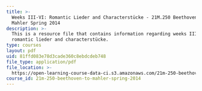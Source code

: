 ```yaml
---
title: >-
  Weeks III-VI: Romantic Lieder and Characterstücke - 21M.250 Beethoven to
  Mahler Spring 2014
description: >-
  This is a resource file that contains information regarding weeks III-VI:
  romantic lieder and characterstücke.
type: courses
layout: pdf
uid: 81ffd083e78d3cade360c8ebdcdeb748
file_type: application/pdf
file_location: >-
  https://open-learning-course-data-ci.s3.amazonaws.com/21m-250-beethoven-to-mahler-spring-2014/81ffd083e78d3cade360c8ebdcdeb748_MIT21M_250S14_Week_III-VI.pdf
course_id: 21m-250-beethoven-to-mahler-spring-2014
---
```

